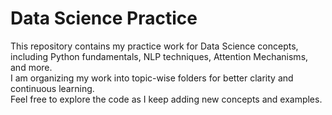 # Data Science Practice

This repository contains my practice work for Data Science concepts, including Python fundamentals, NLP techniques, Attention Mechanisms, and more.  
I am organizing my work into topic-wise folders for better clarity and continuous learning.  
Feel free to explore the code as I keep adding new concepts and examples.